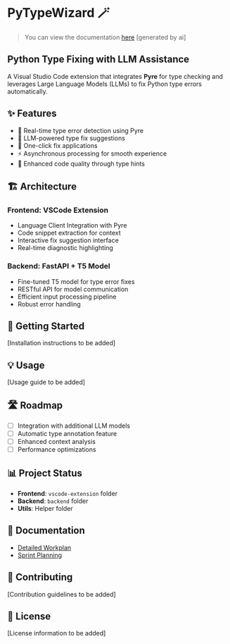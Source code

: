 # PyTypeWizard 🪄

> You can view the documentation [here](https://deepwiki.com/ahmedfahad04/PyTypeWizard/1-pytypewizard-overview) [generated by ai]


## Python Type Fixing with LLM Assistance

A Visual Studio Code extension that integrates **Pyre** for type checking and leverages Large Language Models (LLMs) to fix Python type errors automatically.

## ✨ Features

- 🎯 Real-time type error detection using Pyre
- 🤖 LLM-powered type fix suggestions
- 🔄 One-click fix applications
- ⚡ Asynchronous processing for smooth experience
- 📝 Enhanced code quality through type hints

## 🏗️ Architecture

### Frontend: VSCode Extension

- Language Client Integration with Pyre
- Code snippet extraction for context
- Interactive fix suggestion interface
- Real-time diagnostic highlighting

### Backend: FastAPI + T5 Model

- Fine-tuned T5 model for type error fixes
- RESTful API for model communication
- Efficient input processing pipeline
- Robust error handling

## 🚀 Getting Started

[Installation instructions to be added]

## 💡 Usage

[Usage guide to be added]

## 🛣️ Roadmap

- [ ] Integration with additional LLM models
- [ ] Automatic type annotation feature
- [ ] Enhanced context analysis
- [ ] Performance optimizations

## 📊 Project Status

- **Frontend**: `vscode-extension` folder
- **Backend**: `backend` folder
- **Utils**: Helper folder

## 📝 Documentation

- [Detailed Workplan](https://docs.google.com/document/d/1KlKjsn5AFJs1EB_KFU0lZRfT7zvXr8WtVh7bwfAcHbE/edit)
- [Sprint Planning](https://docs.google.com/spreadsheets/d/1mjPkVOG_FjYNgmIhTybw35j9dDJVm3a4iUIyJ6AoxtM/edit?usp=sharing)

## 🤝 Contributing

[Contribution guidelines to be added]

## 📄 License

[License information to be added]
